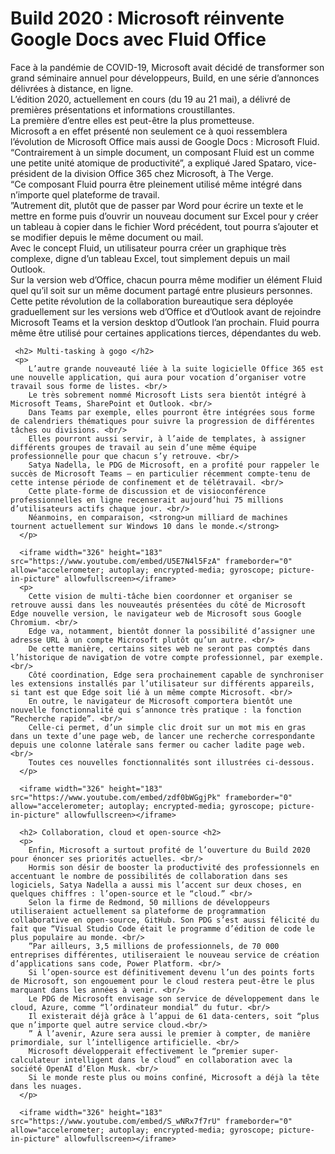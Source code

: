 
<html>
     <h1> Build 2020 : Microsoft réinvente Google Docs avec Fluid Office </h1>
     <p>
        Face à la pandémie de COVID-19, Microsoft avait décidé de transformer son grand séminaire annuel pour développeurs, Build, en une série d’annonces délivrées à distance, en ligne. <br/>
        L’édition 2020, actuellement en cours (du 19 au 21 mai), a délivré de premières présentations et informations croustillantes. <br/>
        La première d’entre elles est peut-être la plus prometteuse. <br/>
        Microsoft a en effet présenté non seulement ce à quoi ressemblera l’évolution de Microsoft Office mais aussi de Google Docs : Microsoft Fluid. <br/>
        “Contrairement à un simple document, un composant Fluid est un comme une petite unité atomique de productivité”, a expliqué Jared Spataro, vice-président de la division Office 365 chez Microsoft, à The Verge. <br/>
        “Ce composant Fluid pourra être pleinement utilisé même intégré dans n’importe quel plateforme de travail.<br/>
        ”Autrement dit, plutôt que de passer par Word pour écrire un texte et le mettre en forme puis d’ouvrir un nouveau document sur Excel pour y créer un tableau à copier dans le fichier Word précédent, tout pourra s’ajouter et se modifier depuis le même document ou mail. <br/>
        Avec le concept Fluid, un utilisateur pourra créer un graphique très complexe, digne d’un tableau Excel, tout simplement depuis un mail Outlook. <br/>
        Sur la version web d’Office, chacun pourra même modifier un élément Fluid quel qu’il soit sur un même document partagé entre plusieurs personnes. <br/>
        Cette petite révolution de la collaboration bureautique sera déployée graduellement sur les versions web d’Office et d’Outlook avant de rejoindre Microsoft Teams et la version desktop d’Outlook l’an prochain. Fluid pourra même être utilisé pour certaines applications tierces, dépendantes du web.
    </p>

     <h2> Multi-tasking à gogo </h2>
     <p>
        L’autre grande nouveauté liée à la suite logicielle Office 365 est une nouvelle application, qui aura pour vocation d’organiser votre travail sous forme de listes. <br/>
        Le très sobrement nommé Microsoft Lists sera bientôt intégré à Microsoft Teams, SharePoint et Outlook. <br/>
        Dans Teams par exemple, elles pourront être intégrées sous forme de calendriers thématiques pour suivre la progression de différentes tâches ou divisions. <br/>
        Elles pourront aussi servir, à l’aide de templates, à assigner différents groupes de travail au sein d’une même équipe professionnelle pour que chacun s’y retrouve. <br/>
        Satya Nadella, le PDG de Microsoft, en a profité pour rappeler le succès de Microsoft Teams – en particulier récemment compte-tenu de cette intense période de confinement et de télétravail. <br/>
        Cette plate-forme de discussion et de visioconférence professionnelles en ligne recenserait aujourd’hui 75 millions d’utilisateurs actifs chaque jour. <br/>
        Néanmoins, en comparaison, <strong>un milliard de machines tournent actuellement sur Windows 10 dans le monde.</strong>
      </p>
    
      <iframe width="326" height="183" src="https://www.youtube.com/embed/U5E7N4l5FzA" frameborder="0" allow="accelerometer; autoplay; encrypted-media; gyroscope; picture-in-picture" allowfullscreen></iframe>
      <p>
        Cette vision de multi-tâche bien coordonner et organiser se retrouve aussi dans les nouveautés présentées du côté de Microsoft Edge nouvelle version, le navigateur web de Microsoft sous Google Chromium. <br/> 
        Edge va, notamment, bientôt donner la possibilité d’assigner une adresse URL à un compte Microsoft plutôt qu’un autre. <br/>
        De cette manière, certains sites web ne seront pas comptés dans l’historique de navigation de votre compte professionnel, par exemple. <br/>
        Côté coordination, Edge sera prochainement capable de synchroniser les extensions installés par l’utilisateur sur différents appareils, si tant est que Edge soit lié à un même compte Microsoft. <br/>
        En outre, le navigateur de Microsoft comportera bientôt une nouvelle fonctionnalité qui s’annonce très pratique : la fonction “Recherche rapide”. <br/>
        Celle-ci permet, d’un simple clic droit sur un mot mis en gras dans un texte d’une page web, de lancer une recherche correspondante depuis une colonne latérale sans fermer ou cacher ladite page web. <br/>
        Toutes ces nouvelles fonctionnalités sont illustrées ci-dessous.
      </p>

      <iframe width="326" height="183" src="https://www.youtube.com/embed/zdf0bWGgjPk" frameborder="0" allow="accelerometer; autoplay; encrypted-media; gyroscope; picture-in-picture" allowfullscreen></iframe>

      <h2> Collaboration, cloud et open-source <h2>
      <p>
        Enfin, Microsoft a surtout profité de l’ouverture du Build 2020 pour énoncer ses priorités actuelles. <br/>
        Hormis son désir de booster la productivité des professionnels en accentuant le nombre de possibilités de collaboration dans ses logiciels, Satya Nadella a aussi mis l’accent sur deux choses, en quelques chiffres : l’open-source et le “cloud.” <br/>
        Selon la firme de Redmond, 50 millions de développeurs utiliseraient actuellement sa plateforme de programmation collaborative en open-source, GitHub. Son PDG s’est aussi félicité du fait que “Visual Studio Code était le programme d’édition de code le plus populaire au monde. <br/>
        ”Par ailleurs, 3,5 millions de professionnels, de 70 000 entreprises différentes, utiliseraient le nouveau service de création d’applications sans code, Power Platform. <br/>
        Si l’open-source est définitivement devenu l’un des points forts de Microsoft, son engouement pour le cloud restera peut-être le plus marquant dans les années à venir. <br/>
        Le PDG de Microsoft envisage son service de développement dans le cloud, Azure, comme “l’ordinateur mondial” du futur. <br/>
        Il existerait déjà grâce à l’appui de 61 data-centers, soit “plus que n’importe quel autre service cloud.<br/>
        ” À l’avenir, Azure sera aussi le premier à compter, de manière primordiale, sur l’intelligence artificielle. <br/>
        Microsoft développerait effectivement le “premier super-calculateur intelligent dans le cloud” en collaboration avec la société OpenAI d’Elon Musk. <br/>
        Si le monde reste plus ou moins confiné, Microsoft a déjà la tête dans les nuages.
      </p>
       
      <iframe width="326" height="183" src="https://www.youtube.com/embed/S_wNRx7f7rU" frameborder="0" allow="accelerometer; autoplay; encrypted-media; gyroscope; picture-in-picture" allowfullscreen></iframe>

</html>
